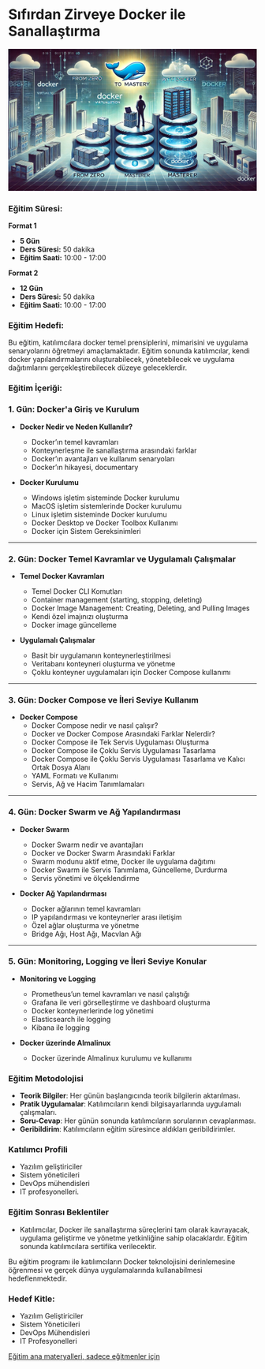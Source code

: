 # Sıfırdan Zirveye Docker ile Sanallaştırma

![](containers.webp)

### Eğitim Süresi:

**Format 1**

- **5 Gün**
- **Ders Süresi:** 50 dakika
- **Eğitim Saati:** 10:00 - 17:00

**Format 2**

- **12 Gün**
- **Ders Süresi:** 50 dakika
- **Eğitim Saati:** 10:00 - 17:00

### Eğitim Hedefi:

Bu eğitim, katılımcılara docker temel prensiplerini, mimarisini ve uygulama senaryolarını öğretmeyi amaçlamaktadır. Eğitim sonunda katılımcılar, kendi docker  yapılandırmalarını oluşturabilecek, yönetebilecek ve uygulama dağıtımlarını gerçekleştirebilecek düzeye geleceklerdir.

### Eğitim İçeriği:

### 1. Gün: Docker'a Giriş ve Kurulum

- **Docker Nedir ve Neden Kullanılır?**
  - Docker’ın temel kavramları
  - Konteynerleşme ile sanallaştırma arasındaki farklar
  - Docker’ın avantajları ve kullanım senaryoları
  - Docker’ın hikayesi, documentary

- **Docker Kurulumu**
  - Windows işletim sisteminde Docker kurulumu
  - MacOS işletim sistemlerinde Docker kurulumu
  - Linux işletim sisteminde Docker kurulumu
  - Docker Desktop ve Docker Toolbox Kullanımı
  - Docker için Sistem Gereksinimleri

---

### 2. Gün: Docker Temel Kavramlar ve Uygulamalı Çalışmalar

- **Temel Docker Kavramları**
  - Temel Docker CLI Komutları
  - Container management (starting, stopping, deleting)
  - Docker Image Management: Creating, Deleting, and Pulling Images
  - Kendi özel imajınızı oluşturma
  - Docker image güncelleme

- **Uygulamalı Çalışmalar**
  - Basit bir uygulamanın konteynerleştirilmesi
  - Veritabanı konteyneri oluşturma ve yönetme
  - Çoklu konteyner uygulamaları için Docker Compose kullanımı

---

### 3. Gün: Docker Compose ve İleri Seviye Kullanım

- **Docker Compose**
  - Docker Compose nedir ve nasıl çalışır?
  - Docker ve Docker Compose Arasındaki Farklar Nelerdir?
  - Docker Compose ile Tek Servis Uygulaması Oluşturma
  - Docker Compose ile Çoklu Servis Uygulaması Tasarlama
  - Docker Compose ile Çoklu Servis Uygulaması Tasarlama ve Kalıcı Ortak Dosya Alanı
  - YAML Formatı ve Kullanımı
  - Servis, Ağ ve Hacim Tanımlamaları

---

### 4. Gün: Docker Swarm ve Ağ Yapılandırması

- **Docker Swarm**
  - Docker Swarm nedir ve avantajları
  - Docker ve Docker Swarm Arasındaki Farklar
  - Swarm modunu aktif etme, Docker ile uygulama dağıtımı
  - Docker Swarm ile Servis Tanımlama, Güncelleme, Durdurma
  - Servis yönetimi ve ölçeklendirme

- **Docker Ağ Yapılandırması**
  - Docker ağlarının temel kavramları
  - IP yapılandırması ve konteynerler arası iletişim
  - Özel ağlar oluşturma ve yönetme
  - Bridge Ağı, Host Ağı, Macvlan Ağı

---

### 5. Gün: Monitoring, Logging ve İleri Seviye Konular

- **Monitoring ve Logging**
  - Prometheus’un temel kavramları ve nasıl çalıştığı
  - Grafana ile veri görselleştirme ve dashboard oluşturma
  - Docker konteynerlerinde log yönetimi
  - Elasticsearch ile logging
  - Kibana ile logging

- **Docker üzerinde Almalinux**
  - Docker üzerinde Almalinux kurulumu ve kullanımı

### Eğitim Metodolojisi

- **Teorik Bilgiler**: Her günün başlangıcında teorik bilgilerin aktarılması.
- **Pratik Uygulamalar**: Katılımcıların kendi bilgisayarlarında uygulamalı çalışmaları.
- **Soru-Cevap**: Her günün sonunda katılımcıların sorularının cevaplanması.
- **Geribildirim**: Katılımcıların eğitim süresince aldıkları geribildirimler.

### Katılımcı Profili

- Yazılım geliştiriciler
- Sistem yöneticileri
- DevOps mühendisleri
- IT profesyonelleri.

### Eğitim Sonrası Beklentiler

- Katılımcılar, Docker ile sanallaştırma süreçlerini tam olarak kavrayacak, uygulama geliştirme ve yönetme yetkinliğine sahip olacaklardır. Eğitim sonunda katılımcılara sertifika verilecektir. 

Bu eğitim programı ile katılımcıların Docker teknolojisini derinlemesine öğrenmesi ve gerçek dünya uygulamalarında kullanabilmesi hedeflenmektedir.

### Hedef Kitle:

- Yazılım Geliştiriciler
- Sistem Yöneticileri
- DevOps Mühendisleri
- IT Profesyonelleri

[Eğitim ana materyalleri, sadece eğitmenler için](https://github.com/TuncerKARAARSLAN-VB/training-kit-ileri-seviye-docker-egitimi)
